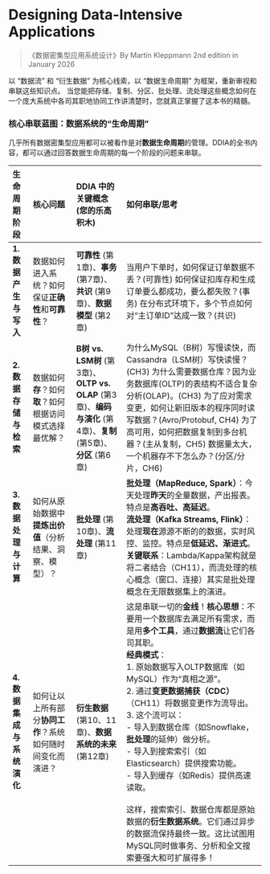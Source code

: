 # Designing Data-Intensive Applications
> 《数据密集型应用系统设计》By Martin Kleppmann   2nd edition  in January 2026

以 “数据流” 和 “衍生数据” 为核心线索，以 “数据生命周期” 为框架，重新审视和串联这些知识点。
当您能把存储、复制、分区、批处理、流处理这些概念如何在一个庞大系统中各司其职地协同工作讲清楚时，您就真正掌握了这本书的精髓。

### 核心串联蓝图：数据系统的“生命周期”

几乎所有数据密集型应用都可以被看作是对**数据生命周期**的管理。DDIA的全书内容，都可以通过回答数据生命周期的每一个阶段的问题来串联。

| 生命周期阶段 | 核心问题 | DDIA 中的关键概念 (您的乐高积木) | 如何串联/思考 |
| :--- | :--- | :--- | :--- |
| **1. 数据产生与写入** | 数据如何进入系统？如何保证**正确性**和**可靠性**？ | **可靠性** (第1章)、**事务** (第7章)、**共识** (第9章)、**数据模型** (第2章) | 当用户下单时，如何保证订单数据不丢？(可靠性) 如何保证扣库存和生成订单要么都成功，要么都失败？(事务) 在分布式环境下，多个节点如何对“主订单ID”达成一致？(共识) |
| **2. 数据存储与检索** | 数据如何**存**？如何**取**？如何根据访问模式选择最优解？ | **B树 vs. LSM树** (第3章)、**OLTP vs. OLAP** (第3章)、**编码与演化** (第4章)、**复制** (第5章)、**分区** (第6章) | 为什么MySQL（B树）写慢读快，而Cassandra（LSM树）写快读慢？(CH3) 为什么需要数据仓库？因为业务数据库(OLTP)的表结构不适合复杂分析(OLAP)。(CH3) 为了应对需求变更，如何让新旧版本的程序同时读写数据？(Avro/Protobuf, CH4) 为了高可用，如何把数据复制到多台机器？(主从复制，CH5) 数据量太大，一个机器存不下怎么办？(分区/分片，CH6) |
| **3. 数据处理与计算** | 如何从原始数据中**提炼出价值**（分析结果、洞察、模型）？ | **批处理** (第10章)、**流处理** (第11章) | **批处理（MapReduce, Spark）**：今天处理**昨天**的全量数据，产出报表。特点是**高吞吐、高延迟**。<br>**流处理（Kafka Streams, Flink）**：处理**现在**源源不断的的数据，实时风控、监控。特点是**低延迟、渐进式**。<br>**关键联系**：Lambda/Kappa架构就是将二者结合（CH11），而流处理的核心概念（窗口、连接）其实是批处理概念在无限数据集上的演进。 |
| **4. 数据集成与系统演化** | 如何让以上所有部分**协同工作**？系统如何随时间变化而演进？ | **衍生数据** (第10、11章)、**数据系统的未来** (第12章) | 这是串联一切的**金线**！**核心思想**：不要用一个数据库去满足所有需求，而是用**多个工具**，通过**数据流**让它们各司其职。<br>**经典模式**：<br>1. 原始数据写入OLTP数据库（如MySQL）作为“真相之源”。<br>2. 通过**变更数据捕获（CDC）**（CH11）将数据变更作为流导出。<br>3. 这个流可以：<br>    - 导入到数据仓库（如Snowflake，**批处理**的延伸）做分析。<br>    - 导入到搜索索引（如Elasticsearch）提供搜索功能。<br>    - 导入到缓存（如Redis）提供高速读取。<br><br>这样，搜索索引、数据仓库都是原始数据的**衍生数据系统**。它们通过异步的数据流保持最终一致。这比试图用MySQL同时做事务、分析和全文搜索要强大和可扩展得多！ |


